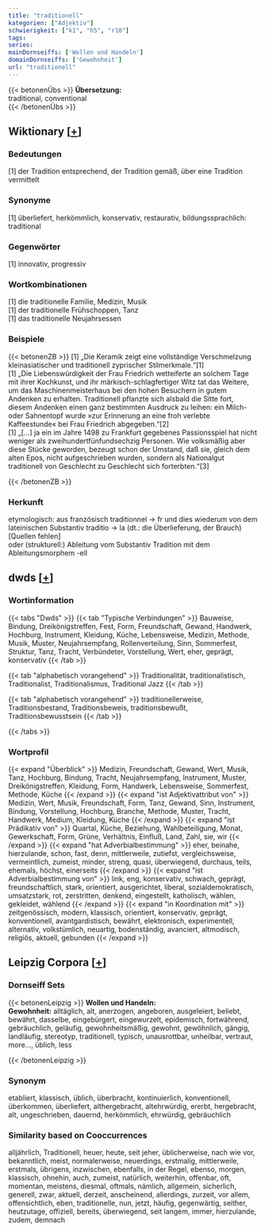 ```yaml
---
title: "traditionell"
kategorien: ["Adjektiv"]
schwierigkeit: ["k1", "h5", "r10"]
tags:
series:
mainDornseiffs: ['Wollen und Handeln']
domainDornseiffs: ['Gewohnheit']
url: "traditionell"
---
```


{{< betonenÜbs >}}
**Übersetzung:**  
traditional, conventional  
{{< /betonenÜbs >}}

## Wiktionary [[+](https://de.wiktionary.org/wiki/traditionell)]

### Bedeutungen
[1] der Tradition entsprechend, der Tradition gemäß, über eine Tradition vermittelt  

### Synonyme
[1] überliefert, herkömmlich, konservativ, restaurativ, bildungssprachlich: traditional  

### Gegenwörter
[1] innovativ, progressiv  

### Wortkombinationen
[1] die traditionelle Familie, Medizin, Musik  
[1] der traditionelle Frühschoppen, Tanz  
[1] das traditionelle Neujahrsessen  

### Beispiele
{{< betonenZB >}}
[1] „Die Keramik zeigt eine vollständige Verschmelzung kleinasiatischer und traditionell zyprischer Stilmerkmale.“[1]  
[1] „Die Liebenswürdigkeit der Frau Friedrich wetteiferte an solchem Tage mit ihrer Kochkunst, und ihr märkisch-schlagfertiger Witz tat das Weitere, um das Maschinenmeisterhaus bei den hohen Besuchern in gutem Andenken zu erhalten. Traditionell pflanzte sich alsbald die Sitte fort, diesem Andenken einen ganz bestimmten Ausdruck zu leihen: ein Milch- oder Sahnentopf wurde »zur Erinnerung an eine froh verlebte Kaffeestunde« bei Frau Friedrich abgegeben.“[2]  
[1] „[…] ja ein im Jahre 1498 zu Frankfurt gegebenes Passionsspiel hat nicht weniger als zweihundertfünfundsechzig Personen. Wie volksmäßig aber diese Stücke geworden, bezeugt schon der Umstand, daß sie, gleich dem alten Epos, nicht aufgeschrieben wurden, sondern als Nationalgut traditionell von Geschlecht zu Geschlecht sich forterbten.“[3]  

{{< /betonenZB >}}
### Herkunft
etymologisch: aus französisch traditionnel → fr und dies wiederum von dem lateinischen Substantiv traditio → la (dt.: die Überlieferung, der Brauch) [Quellen fehlen]  
oder (strukturell:) Ableitung vom Substantiv Tradition mit dem Ableitungsmorphem -ell  



## dwds [[+](https://www.dwds.de/wb/traditionell)]

### Wortinformation
{{< tabs "Dwds" >}}
{{< tab "Typische Verbindungen" >}}
Bauweise, Bindung, Dreikönigstreffen, Fest, Form, Freundschaft, Gewand, Handwerk, Hochburg, Instrument, Kleidung, Küche, Lebensweise, Medizin, Methode, Musik, Muster, Neujahrsempfang, Rollenverteilung, Sinn, Sommerfest, Struktur, Tanz, Tracht, Verbündeter, Vorstellung, Wert, eher, geprägt, konservativ
{{< /tab >}}

{{< tab "alphabetisch vorangehend" >}}
Traditionalität, traditionalistisch, Traditionalist, Traditionalismus, Traditional Jazz
{{< /tab >}}

{{< tab "alphabetisch vorangehend" >}}
traditionellerweise, Traditionsbestand, Traditionsbeweis, traditionsbewußt, Traditionsbewusstsein
{{< /tab >}}

{{< /tabs >}}

### Wortprofil
{{< expand "Überblick" >}} Medizin, Freundschaft, Gewand, Wert, Musik, Tanz, Hochburg, Bindung, Tracht, Neujahrsempfang, Instrument, Muster, Dreikönigstreffen, Kleidung, Form, Handwerk, Lebensweise, Sommerfest, Methode, Küche {{< /expand >}}
{{< expand "ist Adjektivattribut von" >}} Medizin, Wert, Musik, Freundschaft, Form, Tanz, Gewand, Sinn, Instrument, Bindung, Vorstellung, Hochburg, Branche, Methode, Muster, Tracht, Handwerk, Medium, Kleidung, Küche {{< /expand >}}
{{< expand "ist Prädikativ von" >}} Quartal, Küche, Beziehung, Wahlbeteiligung, Monat, Gewerkschaft, Form, Grüne, Verhältnis, Einfluß, Land, Zahl, sie, wir {{< /expand >}}
{{< expand "hat Adverbialbestimmung" >}} eher, beinahe, hierzulande, schon, fast, denn, mittlerweile, zutiefst, vergleichsweise, vermeintlich, zumeist, minder, streng, quasi, überwiegend, durchaus, teils, ehemals, höchst, einerseits {{< /expand >}}
{{< expand "ist Adverbialbestimmung von" >}} link, eng, konservativ, schwach, geprägt, freundschaftlich, stark, orientiert, ausgerichtet, liberal, sozialdemokratisch, umsatzstark, rot, zerstritten, denkend, eingestellt, katholisch, wählen, gekleidet, wählend {{< /expand >}}
{{< expand "in Koordination mit" >}} zeitgenössisch, modern, klassisch, orientiert, konservativ, geprägt, konventionell, avantgardistisch, bewährt, elektronisch, experimentell, alternativ, volkstümlich, neuartig, bodenständig, avanciert, altmodisch, religiös, aktuell, gebunden {{< /expand >}}

## Leipzig Corpora [[+](https://corpora.uni-leipzig.de/en/res?word=traditionell&corpusId=deu_newscrawl-public_2018)]

### Dornseiff Sets
{{< betonenLeipzig >}}
**Wollen und Handeln:**  
**Gewohnheit:** alltäglich, alt, anerzogen, angeboren, ausgeleiert, beliebt, bewährt, dasselbe, eingebürgert, eingewurzelt, epidemisch, fortwährend, gebräuchlich, geläufig, gewohnheitsmäßig, gewohnt, gewöhnlich, gängig, landläufig, stereotyp, traditionell, typisch, unausrottbar, unheilbar, vertraut, more..., üblich, less  

{{< /betonenLeipzig >}}

### Synonym
etabliert, klassisch, üblich, überbracht, kontinuierlich, konventionell, überkommen, überliefert, althergebracht, altehrwürdig, ererbt, hergebracht, alt, ungeschrieben, dauernd, herkömmlich, ehrwürdig, gebräuchlich


### Similarity based on Cooccurrences
alljährlich, Traditionell, heuer, heute, seit jeher, üblicherweise, nach wie vor, bekanntlich, meist, normalerweise, neuerdings, erstmalig, mittlerweile, erstmals, übrigens, inzwischen, ebenfalls, in der Regel, ebenso, morgen, klassisch, ohnehin, auch, zumeist, natürlich, weiterhin, offenbar, oft, momentan, meistens, diesmal, oftmals, nämlich, allgemein, sicherlich, generell, zwar, aktuell, derzeit, anscheinend, allerdings, zurzeit, vor allem, offensichtlich, eben, traditionelle, nun, jetzt, häufig, gegenwärtig, seither, heutzutage, offiziell, bereits, überwiegend, seit langem, immer, hierzulande, zudem, demnach

